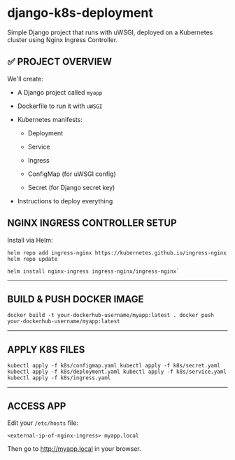 # django-k8s-deployment
Simple Django project that runs with uWSGI, deployed on a Kubernetes cluster using Nginx Ingress Controller.


## ✅ PROJECT OVERVIEW

We'll create:

-   A Django project called `myapp`
    
-   Dockerfile to run it with `uWSGI`
    
-   Kubernetes manifests:
    
    -   Deployment
        
    -   Service
        
    -   Ingress
        
    -   ConfigMap (for uWSGI config)
        
    -   Secret (for Django secret key)
        
-   Instructions to deploy everything


## NGINX INGRESS CONTROLLER SETUP

Install via Helm:

	helm repo add ingress-nginx https://kubernetes.github.io/ingress-nginx
	helm repo update

	helm install nginx-ingress ingress-nginx/ingress-nginx` 

----------

##  BUILD & PUSH DOCKER IMAGE

`docker build -t your-dockerhub-username/myapp:latest .
docker push your-dockerhub-username/myapp:latest` 

----------

##  APPLY K8S FILES

`kubectl apply -f k8s/configmap.yaml
kubectl apply -f k8s/secret.yaml
kubectl apply -f k8s/deployment.yaml
kubectl apply -f k8s/service.yaml
kubectl apply -f k8s/ingress.yaml` 

----------

##  ACCESS APP

Edit your `/etc/hosts` file:

`<external-ip-of-nginx-ingress> myapp.local` 

Then go to http://myapp.local in your browser.